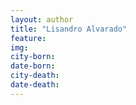 ```yaml
---
layout: author
title: "Lisandro Alvarado"
feature: 
img:
city-born: 
date-born: 
city-death: 
date-death:
---
```

